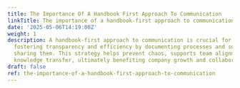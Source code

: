 ```yaml
---
title: The Importance Of A Handbook First Approach To Communication
linkTitle: The importance of a handbook-first approach to communication
date: '2025-05-06T14:19:00Z'
weight: 1
description: A handbook-first approach to communication is crucial for remote organizations,
  fostering transparency and efficiency by documenting processes and solutions before
  sharing them. This strategy helps prevent chaos, supports team alignment, and enhances
  knowledge transfer, ultimately benefiting company growth and collaboration.
draft: false
ref: the-importance-of-a-handbook-first-approach-to-communication
---
```


